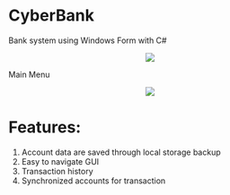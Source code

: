 # CyberBank
Bank system using Windows Form with C#
<p align="center">
  <img src="https://user-images.githubusercontent.com/64195231/137165942-350910fa-2d4b-414e-a85e-0ca263525332.png">
</p>

Main Menu
<p align="center">
  <img src="https://user-images.githubusercontent.com/64195231/137167719-81e38d63-e45d-4560-8982-ab03bb978f3d.png">
</p>

# Features:
1. Account data are saved through local storage backup
2. Easy to navigate GUI
3. Transaction history
4. Synchronized accounts for transaction
